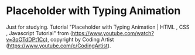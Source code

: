 # Placeholder with Typing Animation

Just for studying. Tutorial "Placeholder with Typing Animation | HTML , CSS , Javascript Tutorial" from (https://www.youtube.com/watch?v=3qOTdDPt1Cc), copyright by Coding Artist (https://www.youtube.com/c/CodingArtist).
